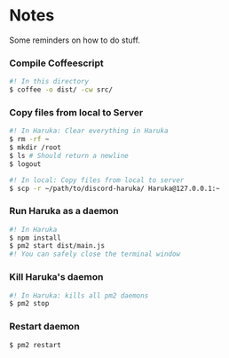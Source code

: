 # Notes

Some reminders on how to do stuff.

### Compile Coffeescript
```bash
#! In this directory
$ coffee -o dist/ -cw src/
```

### Copy files from local to Server
```bash
#! In Haruka: Clear everything in Haruka
$ rm -rf ~
$ mkdir /root
$ ls # Should return a newline
$ logout
```
```bash
#! In local: Copy files from local to server
$ scp -r ~/path/to/discord-haruka/ Haruka@127.0.0.1:~
```

### Run Haruka as a daemon
```bash
#! In Haruka
$ npm install
$ pm2 start dist/main.js
#! You can safely close the terminal window
```

### Kill Haruka's daemon
```bash
#! In Haruka: kills all pm2 daemons
$ pm2 stop
```

### Restart daemon
```bash
$ pm2 restart
```
